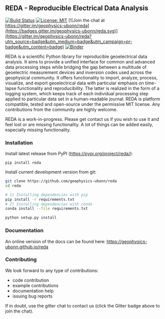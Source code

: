 ## REDA - Reproducible Electrical Data Analysis

[![Build Status](https://travis-ci.org/geophysics-ubonn/reda.svg?branch=master)](https://travis-ci.org/geophysics-ubonn/reda)
[![License: MIT](https://img.shields.io/badge/License-MIT-yellow.svg)](https://opensource.org/licenses/MIT)
[![Join the chat at https://gitter.im/geophysics-ubonn/reda](https://badges.gitter.im/geophysics-ubonn/reda.svg)](https://gitter.im/geophysics-ubonn/reda?utm_source=badge&utm_medium=badge&utm_campaign=pr-badge&utm_content=badge)
[![Binder](https://mybinder.org/badge.svg)](https://mybinder.org/v2/gh/geophysics-ubonn/try-reda/master?filepath=reda_test.ipynb)

REDA is a scientific Python library for reproducible geoelectrical data
analysis. It aims to provide a unified interface for common and advanced data
processing steps while bridging the gap between a multitude of geoelectric
measurement devices and inversion codes used across the geophysical community.
It offers functionality to import, analyze, process, visualize, and export
geoelectrical data with particular emphasis on time-lapse functionality and
reproducibility. The latter is realized in the form of a logging system, which
keeps track of each individual processing step applied to particular data set
in a human-readable journal. REDA is platform compatible, tested and
open-source under the permissive MIT license. Any contributions from the
community are highly welcome.

<aside class="warning">
REDA is a work-in-progress. Please get contact us if you wish to use it and feel lost or are missing functionality. A lot of things can be added easily, especially missing functionality.
</aside>

### Installation

Install latest release from PyPI (https://pypi.org/project/reda/):

    pip install reda

Install current development version from git:

```bash
git clone https://github.com/geophysics-ubonn/reda
cd reda

# 1) Installing dependencies with pip
pip install -r requirements.txt
# 2) Installing dependencies with conda
conda install --file requirements.txt

python setup.py install
```

### Documentation

An online version of the docs can be found here:
<https://geophysics-ubonn.github.io/reda>

### Contributing

We look forward to any type of contributions:

* code contribution
* example contributions
* documentation help
* issuing bug reports

If in doubt, use the gitter chat to contact us (click the Gitter badge above to join the chat).

<!--
Electrical geophysical data is increasingly measured in time-lapse setups,
which leads, in addition to the common use of multi-channel systems which are
capable of capturing the full time-series of either time-domain or frequency
domain systems, to a large number of datasets. These datasets are to be
analyzed with respect to various properties. These are, among others, outlier
detection, normal-reciprocal analysis for error estimation and quality control,
and coupling effects.

While electrical resistivity tomography (ERT) measures real transfer
resistances using a large number of four-point spreads, tomographic IP
measurements additionally capture the induced polarization (IP) effect in terms
of a decay curve. Measurements in the frequency domain capture the resistance
and polarizability for a wide range of frequencies, thereby capturing spectral
induced polarization (SIP) signatures. When SIP signatures are recorded at a
large number of different electrode configurations with the aim of a tomography
analysis, the method is often referred to as electrical impedance tomography
(EIT). Hereby some ambiguity exists, as EIT can refer to tomographic
measurements of the complex impedance (resistance plus polarization) in the
frequency domain for only one frequency or for a whole frequency range.
Sometimes multi-frequency measurements are thus referred to as sEIT
measurements (spectral electrical impedance tomography).

The dimensionality of the data that is nowadays captures increases steadily,
with new dimensions being measurement frequency, time step in a time-lapse
monitoring setup and third dimension. This requires the adaptation of existing
and new analysis procedures to these N-dimensional datasets. Established
procedures are hereby commonly based on plain text files or 2-dimensional data array
representations (e.g., Matlab matrices, columns denote electrode positions and
measurements, row denote measurements at various four-point spreads). Here, new
approaches are required to keep data analysis efforts at similar levels,
compared to "established" work flows. Luckily, the last years have seen the
emergence of suitable, free, and advanced (Python) libraries that can be used
without much adaptation for these purposes. The pandas DataFrame object allows
the storage and manipulation of N-dimensional datasets. We here propose to
build a framework for the import, storage, and modification of geoelectrical
datasets based upon this established tool, and amend it with domain-specific
functionality and handling instructions.

All these different types of electrical measurements have certain features in
common, and certain specific properties, which also leads to some common
analysis/display procedures, and some specialized ones.

This software package aims at providing the following programmatical structures
and procedures:

-   provide a pure-Python implementation of data structures that can hold the
    various datasets described above.

-   provide a tested set of import functions for the common measurement device
    formats

-   provide a tested set of output functions which export to common analysis
    software such as tomographic inversion packages.

-   provide a Python based software framework for the general analysis of
    electrical raw measurement data. We refer to waw measurement data as the data
    produced by the geoeletrical measurement devices before any kind of
    transformation such as tomographic analysis.

    A history is provided for common data selection (i.e., filtering) procedures,
    which provides a means to later account for all changes applied to the raw data
    (i.e., providing reproducibility of the data filtering process).

-   Provide ground work for text-based output formats that could be used for
    archiving purposes. However, defining and maintaining suitable file formats
    for the long-term storage of measurement data is a huge and complex task.
    Therefore, the data formats presented here are meant only as a starting base
    for the development and discussion of corresponding file formats.

-   Provide open implementations of common features of geoeletrical data
    processing, such as error model estimations for ERT and sEIT data sets.

-   The software is provided under an open-source licence (GPL-3), to facilitate
    and encourage contributions from the community

-   Only optional dependencies on external packages

## Work environment

Create the work environment using the following commands: ::

    mkvirtualenv --python /usr/bin/python3 edf
    pip install --upgrade pip
    workon edf
    pip install -r requirements.txt
    pip install ipython

    ipython3

## Roadmap

Milestones for beta versions of the EDF framework. For detailed TODO items,
please refer to the TODO section down below.

### 0.1

-   proof-of-concept for the ERT container
-   proof-of-concept for the SIP container
-   importers: Syscal, ABEM (text), SIP-04
-   plots: histograms, pseudosections (regular, normal-vs-reciprocal), decay
    curves

### 0.1.1

-   proof-of-concept for the EIT container
-   saving of containers to file

### 0.1.2

-   logfile/log of applied filters/apply filters to other data sets

## TODO

-   add a 'switch_polarity' option to the containers (do we need K factors then?)

-   implement saving of containers using pytables and HDF5 files

-   make the built-in plot functions aware of the various additional dimensions
    such as timestep, frequency, etc. Perhaps via a 'split_into_dimensions' switch?

-   implement the following containers:

        	* ERT
        	* IPT (IP-tomography)
        	* SIP
        	* EIT

-   containers need a function to strip all non-essential data, i.e., columns
    specific to a device, but not required by the container base format

-   implement saving of containers

        	* including processing steps

-   each container should contain functionality to transform simplified column
    names (for easy handling in queries) to extended, self explanatory columns,
    e.g.:

        	'R' -> '|Z|_[Ohmm]'
        	'phi' -> 'phase_[mrad]'

-   implement pseudosections

        	* automatically determine type of dataset: dipole-dipole, Wenner,
        	  schlumberger, mixed
        	* implement specific pseudosections for DD and Wenner
        	* not sure how to manage mixed data sets. We should, however, provide a
        	  warning in those cases
        	* for all keys required by the containers

-   implement the history function for specified functionality

        	* how to store the history for later usage? JSON?

-   error models:

        	* magnitude error models: Köstel et al
        	* SIP error models: Flores Orosco et al

-   SIP plots

        	* one spectrum
        	* normal/reciprocal spectrum

-   normal-reciprocal plots:

        	* K vs R_n
        	* K vs R_r
        	* K vs (R_n - R_r)
        	* K vs rho_n
        	* K vs rho_r
        	* K vs (rho_n - rho_r)


-   export to RES2DINV

-   Syscal: import decay curve

-   ERT container:

        	* save to CRTomo
        	* filter function with queue for later reevaluation

-   device importers

        	* EIT40 (Medusa)
        	* SIP-04
        	* Syscal
        	* Radic SIP-256c
        	* ABEM
        	* Geotom
        	* DAC1
        	* Radic Fuchs
        	* Zonge

-   time-domain analysis after Olsson et al. 2016 (mainly ABEM data)

-   prepare the iSAT data as an example (Syscal)

-   reda.utils.filter_config_types:

        	* create tests for mixed configurations

## Metadata for Containers

### separate information

Electrode positions and assignments

### Base entries

-   time
-   A
-   B
-   M
-   N
-   Z
-   Y/Y'/Y'' &lt;- computed from Z
-   K
-   rho/sigma/sigma'/sigma''/phi &lt;- computed from Z,K
-   deltaR
-   deltaPhi
-   U
-   I

## Additional dimensions

-   frequencies
-   timestep
-   projects
-   experiments
-   profile
-   datetime
-   measurement_nr
-   quadpole_nr

## Open Questions

-   how to approach normal/reciprocal data?

        	* we have a default DataFrame df, which points to dfn (normal data).
        	  Additionally, dfr can be used to split data into normal (dfn) and (dfr)
        dataframes.

-   how to incorporate repeated measurements
-   errors can be computed using error propagation. However, if not all required
    errors (i.e., only phase, no magnitude errors) are provided, then this must
    end in all other errors as nan values.
-   dimensionality should not be a problem if we use a pandas.DataFrame with
    multiindexing

## Test activities

-   select measurement nr 3
-   show quadpole nr 2
-   show all measurements with A=1, B=2, M=4, N=3
-   plot R of measurement nr 3, quadpole 6
-   filter all measurements with R &lt; 0.08 Ohm

## Pytables

On Debian systems:

CFLAGS="-I/usr/lib/openmpi/include/" pip install tables -->
